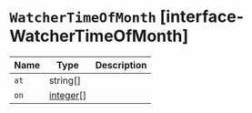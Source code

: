 # `WatcherTimeOfMonth` [interface-WatcherTimeOfMonth]

| Name | Type | Description |
| - | - | - |
| `at` | string[] | &nbsp; |
| `on` | [integer](./integer.md)[] | &nbsp; |
